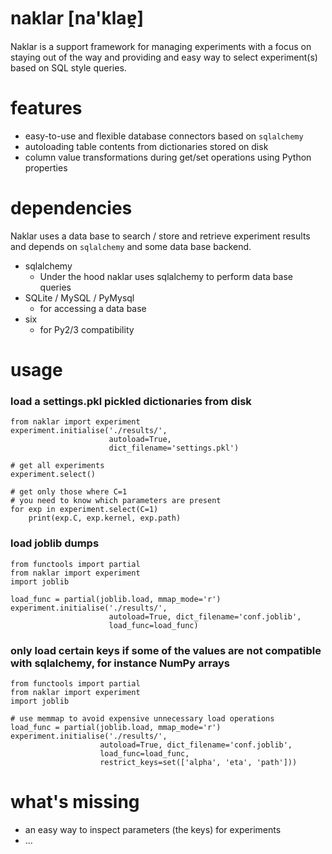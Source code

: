 naklar [na'klaɐ̯]
======

Naklar is a support framework for managing experiments with a focus on staying out of the way and providing and easy way to select experiment(s) based on SQL style queries.


features
========
- easy-to-use and flexible database connectors based on `sqlalchemy`
- autoloading table contents from dictionaries stored on disk
- column value transformations during get/set operations using Python properties

dependencies
============
Naklar uses a data base to search / store and retrieve experiment results and depends on `sqlalchemy` and some data base backend.
- sqlalchemy
  - Under the hood naklar uses sqlalchemy to perform data base queries
- SQLite / MySQL / PyMysql
  - for accessing a data base
- six
    - for Py2/3 compatibility

usage
=====

### load a settings.pkl pickled dictionaries from disk
    from naklar import experiment
    experiment.initialise('./results/',
                          autoload=True,
                          dict_filename='settings.pkl')

    # get all experiments
    experiment.select()

    # get only those where C=1
    # you need to know which parameters are present
    for exp in experiment.select(C=1)
        print(exp.C, exp.kernel, exp.path)

### load joblib dumps
    from functools import partial
    from naklar import experiment
    import joblib

    load_func = partial(joblib.load, mmap_mode='r')
    experiment.initialise('./results/',
                          autoload=True, dict_filename='conf.joblib',
                          load_func=load_func)

### only load certain keys if some of the values are not compatible with sqlalchemy, for instance NumPy arrays
    from functools import partial
    from naklar import experiment
    import joblib

    # use memmap to avoid expensive unnecessary load operations
    load_func = partial(joblib.load, mmap_mode='r')
    experiment.initialise('./results/',
                        autoload=True, dict_filename='conf.joblib',
                        load_func=load_func,
                        restrict_keys=set(['alpha', 'eta', 'path']))

what's missing
==============
- an easy way to inspect parameters (the keys) for experiments
- ...
